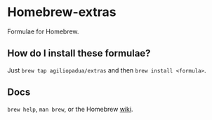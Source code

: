 Homebrew-extras
===============
Formulae for Homebrew.

How do I install these formulae?
--------------------------------
Just `brew tap agiliopadua/extras` and then `brew install <formula>`.

Docs
----
`brew help`, `man brew`, or the Homebrew [wiki][].

[wiki]:http://wiki.github.com/Homebrew/homebrew

